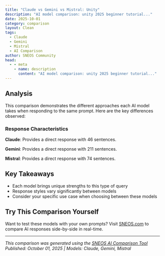 ```yaml
---
title: "Claude vs Gemini vs Mistral: Unity"
description: "AI model comparison: unity 2025 beginner tutorial..."
date: 2025-10-01
category: comparison
layout: Clean
tags:
  - Claude
  - Gemini
  - Mistral
  - AI Comparison
author: SNEOS Community
head:
  - - meta
    - name: description
      content: "AI model comparison: unity 2025 beginner tutorial..."
---
```


<ChatComparison
  title="Claude vs Gemini vs Mistral: Unity"
  prompt="unity 2025 beginner tutorial"
  :responses='{
    "Claude": "# Unity 2025 Beginner Tutorial\n\nWelcome to Unity! Here\u0027s a comprehensive beginner\u0027s guide to get you started with Unity 2025.\n\n## 1. Getting Started\n\n### Installation\n1. Download **Unity Hub** from unity.com\n2. Install **Unity 2025.1 LTS** (Long Term Support)\n3. Choose **Visual Studio** or **VS Code** as your code editor\n4. Create a Unity ID account\n\n### Creating Your First Project\n1. Open Unity Hub\n2. Click **\u0022New Project\u0022**\n3. Select **\u00223D Core\u0022** template\n4. Name your project (e.g., \u0022MyFirstGame\u0022)\n5. Choose a location and click **\u0022Create Project\u0022**\n\n## 2. Unity Interface Overview\n\n### Main Windows\n- **Scene View**: Where you build and arrange your game\n- **Game View**: How players will see your game\n- **Hierarchy**: Lists all objects in your scene\n- **Inspector**: Shows properties of selected objects\n- **Project**: Your game assets (scripts, textures, sounds)\n- **Console**: Shows errors and debug messages\n\n### Navigation\n- **Scene View Controls**:\n  - Right-click \u002B drag: Look around\n  - Middle mouse \u002B drag: Pan\n  - Scroll wheel: Zoom\n  - Alt \u002B left-click \u002B drag: Orbit around objects\n\n## 3. Basic Concepts\n\n### GameObjects\nEverything in Unity is a GameObject:\n- Cameras, lights, 3D models, UI elements\n- Empty objects for organization\n- Prefabs (reusable object templates)\n\n### Components\nGameObjects have components that define behavior:\n- **Transform**: Position, rotation, scale\n- **Renderer**: How object appears\n- **Collider**: For physics interactions\n- **Scripts**: Custom behavior you write\n\n## 4. Your First Scene\n\n### Adding Objects\n1. **Right-click in Hierarchy** \u2192 **3D Object** \u2192 **Cube**\n2. In Inspector, modify Transform values:\n   - Position: (0, 0, 0)\n   - Scale: (1, 1, 1)\n\n### Adding a Player Controller\n\u0060\u0060\u0060csharp\nusing UnityEngine;\n\npublic class PlayerController : MonoBehaviour\n{\n    public float moveSpeed = 5f;\n    \n    void Update()\n    {\n        float horizontal = Input.GetAxis(\u0022Horizontal\u0022);\n        float vertical = Input.GetAxis(\u0022Vertical\u0022);\n        \n        Vector3 movement = new Vector3(horizontal, 0, vertical);\n        transform.Translate(movement * moveSpeed * Time.deltaTime);\n    }\n}\n\u0060\u0060\u0060\n\n### How to Add This Script\n1. Create a script: **Right-click in Project** \u2192 **Create** \u2192 **C# Script**\n2. Name it \u0022PlayerController\u0022\n3. Double-click to open in your code editor\n4. Replace the code with the above\n5. Save the file\n6. Drag the script onto your cube in the Hierarchy\n\n## 5. Essential Unity Features\n\n### Materials and Textures\n1. **Right-click in Project** \u2192 **Create** \u2192 **Material**\n2. Name it \u0022PlayerMaterial\u0022\n3. In Inspector, change **Albedo** color or add a texture\n4. Drag material onto your cube\n\n### Lighting\n- Unity has a **Main Light** by default\n- **Window** \u2192 **Rendering** \u2192 **Lighting** for advanced settings\n\n### Camera\n- Main Camera shows what players see\n- Position it to frame your scene nicely\n- Try Position: (0, 5, -10), Rotation: (30, 0, 0)\n\n## 6. Physics Basics\n\n### Adding Physics\n1. Select your cube\n2. **Add Component** \u2192 **Rigidbody**\n3. Create a floor: **3D Object** \u2192 **Plane**\n4. Scale the plane: (5, 1, 5)\n\n### Simple Jump Script\n\u0060\u0060\u0060csharp\nusing UnityEngine;\n\npublic class PlayerJump : MonoBehaviour\n{\n    public float jumpForce = 10f;\n    private Rigidbody rb;\n    \n    void Start()\n    {\n        rb = GetComponent\u003CRigidbody\u003E();\n    }\n    \n    void Update()\n    {\n        if (Input.GetKeyDown(KeyCode.Space))\n        {\n            rb.AddForce(Vector3.up * jumpForce, ForceMode.Impulse);\n        ",
    "Gemini": "Okay, let\u0027s outline a beginner\u0027s tutorial for Unity 2025. I\u0027ll focus on creating a simple, engaging project that covers core Unity concepts.  Since it\u0027s 2025, I\u0027ll assume certain features are more streamlined and accessible than they are in the current version of Unity.  I\u0027ll also sprinkle in some \u0022future-forward\u0022 elements that might be common in 2025.\n\n**Tutorial Goal:  \u0022Cosmic Collector\u0022 - A Simple 3D Game**\n\nIn this game, the player controls a spaceship and collects floating space rocks (cosmic shards) to earn points.  There will be simple movement, collision detection, a scoring system, and basic UI.\n\n**Assumptions for Unity 2025:**\n\n*   **AI-Assisted Scripting:** Unity has improved AI integration that can help you write code faster and with fewer errors.  It can suggest code snippets, debug issues, and even generate entire functions based on natural language descriptions.  Think of it as a super-powered autocomplete and coding assistant.\n*   **Visual Scripting Enhancements:** Visual scripting tools are now even more powerful and visually intuitive, allowing you to create complex game logic with minimal coding (though scripting is still useful for advanced tasks).\n*   **Integrated Asset Marketplace:** The asset store is deeply integrated into the editor, with AI-powered suggestions for assets that match your project\u0027s style and needs.\n*   **More Intuitive UI:**  The Unity editor is even more user-friendly, with clearer workflows and better discoverability of features.\n*   **Real-Time Collaboration:**  Collaboration features are seamlessly integrated, allowing multiple developers to work on the same scene simultaneously with minimal conflict.\n*   **Cloud-Based Build and Testing:**  Building and testing your game on various platforms is easier and faster through integrated cloud services.\n\n**Tutorial Structure:**\n\n**Part 1: Setting Up the Project and the Scene**\n\n1.  **Creating a New Project:**\n    *   Open Unity 2025.\n    *   Select \u0022New Project.\u0022\n    *   Choose the \u00223D\u0022 template (or a newer, optimized 3D template if available).\n    *   Name the project \u0022CosmicCollector.\u0022\n    *   Set the project location.\n    *   Click \u0022Create.\u0022\n    *   **Future Focus:**  The project setup might automatically suggest a starting scene with pre-configured lighting and post-processing based on your project name.\n\n2.  **Setting Up the Scene View:**\n    *   Explore the Unity editor interface: the Scene view, Game view, Hierarchy window, Inspector window, Project window, and Console window.\n    *   Customize the Scene view for better visibility (e.g., change the background color).\n    *   **Future Focus:** The scene view might have \u0022smart guides\u0022 that automatically align objects and suggest optimal placements.\n\n3.  **Creating the Player (Spaceship):**\n    *   In the Hierarchy window, create a new 3D object: \u0060GameObject -\u003E 3D Object -\u003E Capsule\u0060 (or a more modern 3D primitive).\n    *   Rename the capsule to \u0022Player.\u0022\n    *   In the Inspector window:\n        *   Set the \u0060Position\u0060 to (0, 0, 0).\n        *   Set the \u0060Scale\u0060 to (1, 1, 1).  Adjust as needed for a spaceship-like size.\n        *   **Future Focus:**  Unity might have built-in \u0022Style Guides\u0022 that suggest appropriate scaling and proportions for different object types.\n    *   Create a new material (Project window -\u003E Create -\u003E Material).  Name it \u0022PlayerMaterial.\u0022\n    *   In the Inspector window for \u0022PlayerMaterial\u0022:\n        *   Choose a color for the spaceship (e.g., a metallic blue or silver).\n        *   Adjust the \u0060Metallic\u0060 and \u0060Smoothness\u0060 properties for a more realistic look.\n    *   Drag the \u0022PlayerMaterial\u0022 from the Project window onto the \u0022Player\u0022 object in the Hierarchy window.\n    *   **Future Focus:** You might be able to use AI to generate a unique material based on a text description (e.g., \u0022scratched chrome with blue highlights\u0022).\n\n4.  **Creating the Environment (Space):**\n    *   In the Hierarchy window, create a new 3D object: \u0060GameObject -\u003E 3D Object -\u003E Plane\u0060 (or a larger, more efficient \u0022Ground\u0022 object).\n    *   Rename the plane to \u0022Ground.\u0022\n    *   Set the \u0060Position\u0060 to (0, -0.5, 0).  (Adjust the Y position to be below the player).\n    *   Set the \u0060Scale\u0060 to (10, 1, 10).  (Make it much larger).\n    *   Create a new material named \u0022SpaceMaterial\u0022 and assign it to the \u0022Ground\u0022 object.\n    *   Set the color of \u0022SpaceMaterial\u0022 to a dark blue or black.\n    *   Add a \u0060Particle System\u0060 to the scene (\u0060GameObject -\u003E Effects -\u003E Particle System\u0060).\n    *   Rename the particle system to \u0022Stars\u0022.\n    *   Adjust the particle system settings in the inspector to create a starfield effect:\n        *   Set \u0060Start Speed\u0060 to a low value.\n        *   Set \u0060Start Size\u0060 to a small value.\n        *   Set \u0060Max Particles\u0060 to a high value.\n        *   Use a white or slightly colored \u0060Start Color\u0060.\n        *   Adjust the shape and emission to cover the game area.\n\n5.  **Adding Lighting:**\n    *   The default scene probably already has a \u0060Directional Light\u0060.  Adjust its rotation to simulate sunlight or a faraway star.\n    *   Experiment with adding a \u0060Point Light\u0060 to the scene for a different lighting effect.\n\n**Part 2: Player Movement**\n\n1.  **Creating a C# Script:**\n    *   In the Project window, create a new C# script: \u0060Create -\u003E C# Script\u0060.\n    *   Name the script \u0022PlayerController.\u0022\n    *   Double-click \u0022PlayerController.cs\u0022 to open it in your code editor.\n\n2.  **Writing the Player Movement Code:**\n    \u0060\u0060\u0060csharp\n    using UnityEngine;\n\n    public class PlayerController : MonoBehaviour\n    {\n        public float moveSpeed = 5f; // Speed of the player\n        public float rotationSpeed = 300f; // Rotation speed\n\n        private Rigidbody rb;\n\n        void Start()\n        {\n            rb = GetComponent\u003CRigidbody\u003E();\n            rb.freezeRotation = true; // Prevent the Rigidbody from rotating on its own\n        }\n\n        void FixedUpdate()\n        {\n            // Get input from the player\n            float horizontalInput = Input.GetAxis(\u0022Horizontal\u0022);\n            float verticalInput = Input.GetAxis(\u0022Vertical\u0022);\n\n            // Calculate movement direction\n            Vector3 movementDirection = new Vector3(horizontalInput, 0, verticalInput).normalized;\n            Vector3 movement = movementDirection * moveSpeed * Time.fixedDeltaTime;\n\n            // Apply movement to the Rigidbody\n            rb.MovePosition(rb.position \u002B movement);\n\n            // Rotate the player towards the movement direction\n            if (movementDirection != Vector3.zero)\n            {\n              Quaternion targetRotation = Quaternion.LookRotation(movementDirection);\n              rb.rotation = Quaternion.RotateTowards(rb.rotation, targetRotation, rotationSpeed * Time.fixedDeltaTime);\n            }\n        }\n    }\n    \u0060\u0060\u0060\n    *   **Future Focus:** Use the AI code assistant.  You could type a comment like \u0022// Move the player based on input\u0022 and the AI might suggest most of the \u0060FixedUpdate\u0060 code block.\n\n3.  **Attaching the Script to the Player:**\n    *   In the Unity editor, select the \u0022Player\u0022 object in the Hierarchy window.\n    *   Drag the \u0022PlayerController.cs\u0022 script from the Project window onto the \u0022Player\u0022 object in the Inspector window.\n\n4.  **Adding a Rigidbody:**\n    *   Select the \u0022Player\u0022 object.\n    *   In the Inspector window, click \u0022Add Component\u0022 and search for \u0022Rigidbody.\u0022\n    *   Add a \u0060Rigidbody\u0060 component.\n    *   **Important:** In the Rigidbody component, check the \u0022Freeze Rotation\u0022 boxes for X, Y, and Z to prevent the spaceship from tipping over.\n\n5.  **Testing the Movement:**\n    *   Press the \u0022Play\u0022 button.\n    *   Use the WASD or arrow keys to move the spaceship.\n\n**Part 3: Creating Collectible Objects and Scoring**\n\n1.  **Creating the Collectible (Cosmic Shard):**\n    *   In the Hierarchy window, create a new 3D object: \u0060GameObject -\u003E 3D Object -\u003E Sphere\u0060.\n    *   Rename the sphere to \u0022CosmicShard.\u0022\n    *   Adjust the \u0060Position\u0060 to be somewhere in front of the player (e.g., (0, 1, 5)).\n    *   Create a new material named \u0022ShardMaterial\u0022 and assign it to the \u0022CosmicShard.\u0022\n    *   Choose a bright, glowing color for the shard (e.g., a bright purple or green).\n    *   Add a \u0060Point Light\u0060 to the \u0022CosmicShard\u0022 to make it glow even more.\n    *   Add a \u0060Rotation\u0060 Script to make the shard rotate slowly.\n    \u0060\u0060\u0060csharp\n    using UnityEngine;\n\n    public class RotateObject : MonoBehaviour\n    {\n        public float rotationSpeed = 30f;\n\n        void Update()\n        {\n            transform.Rotate(Vector3.up, rotationSpeed * Time.deltaTime);\n        }\n    }\n    \u0060\u0060\u0060\n\n2.  **Adding a Collider:**\n    *   Select the \u0022CosmicShard\u0022 object.\n    *   In the Inspector window, add a \u0022Sphere Collider\u0022 component.\n    *   Make sure the \u0022Is Trigger\u0022 box is checked on the Sphere Collider.\n\n3.  **Creating the Scoring System:**\n    *   Create a new C# script named \u0022GameManager.\u0022\n    \u0060\u0060\u0060csharp\n    using UnityEngine;\n    using TMPro; // Required for TextMeshPro\n\n    public class GameManager : MonoBehaviour\n    {\n        public int score = 0;\n        public TextMeshProUGUI scoreText; // Reference to the TextMeshPro Text object\n\n        void Start()\n        {\n            UpdateScoreText();\n        }\n\n        public void AddScore(int points)\n        {\n            score \u002B= points;\n            UpdateScoreText();\n        }\n\n        void UpdateScoreText()\n        {\n            scoreText.text = \u0022Score: \u0022 \u002B score;\n        }\n    }\n    \u0060\u0060\u0060\n\n4.  **Create the UI:**\n    *   Create a Canvas: \u0060GameObject -\u003E UI -\u003E Canvas\u0060.\n    *   Create a TextMeshPro Text object: \u0060GameObject -\u003E UI -\u003E Text - TextMeshPro\u0060.\n    *   Rename the Text object to \u0022ScoreText.\u0022\n    *   In the Inspector for \u0022ScoreText\u0022:\n        *   Set the text to \u0022Score: 0\u0022.\n        *   Adjust the font size, color, and position to make it visible.\n        *   Anchor the text to the top-left corner of the screen.\n\n5.  **Hooking up the UI and GameManager:**\n    *   Create an empty GameObject in the scene called \u0022GameManager.\u0022\n    *   Attach the \u0022GameManager\u0022 script to the \u0022GameManager\u0022 GameObject.\n    *   Drag the \u0022ScoreText\u0022 object from the Hierarchy window to the \u0060Score Text\u0060 field in the \u0022GameManager\u0022 component in the Inspector.\n\n6.  **Detecting Collisions:**\n    *   Modify the \u0022PlayerController.cs\u0022 script:\n    \u0060\u0060\u0060csharp\n    using UnityEngine;\n\n    public class PlayerController : MonoBehaviour\n    {\n        public float moveSpeed = 5f;\n        public float rotationSpeed = 300f;\n        public int scoreValue = 10; // Score for collecting a shard\n\n        private Rigidbody rb;\n        private GameManager gameManager; // Reference to the GameManager\n\n        void Start()\n        {\n            rb = GetComponent\u003CRigidbody\u003E();\n            rb.freezeRotation = true;\n            gameManager = GameObject.FindGameObjectWithTag(\u0022GameManager\u0022).GetComponent\u003CGameManager\u003E(); //Find game manager\n            if (gameManager == null){\n              Debug.LogError(\u0022Game Manager not found. Be sure that a game object with the tag \u0027GameManager\u0027 is in the scene and that the GameManager component is attached\u0022);\n            }\n        }\n\n        void FixedUpdate()\n        {\n            // ... (movement code from before) ...\n        }\n\n        void OnTriggerEnter(Collider other)\n        {\n            if (other.gameObject.CompareTag(\u0022Collectible\u0022))\n            {\n                gameManager.AddScore(scoreValue);\n                Destroy(other.gameObject);\n            }\n        }\n    }\n    \u0060\u0060\u0060\n\n7.  **Tagging the Collectible:**\n    *   Select the \u0022CosmicShard\u0022 object.\n    *   In the Inspector window, click the \u0022Tag\u0022 dropdown and select \u0022Add Tag.\u0022\n    *   Create a new tag named \u0022Collectible\u0022.\n    *   Select the \u0022CosmicShard\u0022 object again and assign the \u0022Collectible\u0022 tag to it.\n    *   Select the \u0022GameManager\u0022 object.\n    *   In the Inspector window, click the \u0022Tag\u0022 dropdown and select \u0022Add Tag.\u0022\n    *   Create a new tag named \u0022GameManager\u0022.\n    *   Select the \u0022GameManager\u0022 object again and assign the \u0022GameManager\u0022 tag to it.\n\n8.  **Testing the Collection and Scoring:**\n    *   Press the \u0022Play\u0022 button.\n    *   Move the spaceship into the cosmic shard.  The shard should disappear, and the score should increase.\n\n9. **Prefabs**\n   * Drag the \u0022CosmicShard\u0022 object from the Hierarchy window to the Project window to create a prefab.\n   * Delete the CosmicShard from the Hierarchy.\n   * Create a script called \u0022SpawnCollectibles\u0022\n      \u0060\u0060\u0060csharp\n      using UnityEngine;\n\n      public class SpawnCollectibles : MonoBehaviour\n      {\n          public GameObject collectiblePrefab; // Assign your collectible prefab in the Inspector\n          public int numberOfCollectibles = 10; // Number of collectibles to spawn\n          public float spawnAreaRadius = 15f; // Radius of the area where collectibles will spawn\n\n          void Start()\n          {\n              SpawnCollectiblesInArea();\n          }\n\n          void SpawnCollectiblesInArea()\n          {\n              for (int i = 0; i \u003C numberOfCollectibles; i\u002B\u002B)\n              {\n                  // Generate a random position within a circular area\n                  Vector2 randomCircle = Random.insideUnitCircle * spawnAreaRadius;\n                  Vector3 spawnPosition = new Vector3(randomCircle.x, 1f, randomCircle.y); // Adjust height as needed\n\n                  // Instantiate the collectible prefab\n                  GameObject newCollectible = Instantiate(collectiblePrefab, spawnPosition, Quaternion.identity);\n                  // Optionally, parent the collectible under the Spawner object\n                  newCollectible.transform.SetParent(transform);\n              }\n          }\n      }\n\n      \u0060\u0060\u0060\n   * Add the \u0022SpawnCollectibles\u0022 script to an empty GameObject in the scene called \u0022Spawner\u0022.\n   * In the Inspector, drag the \u0022CosmicShard\u0022 prefab to the \u0060collectiblePrefab\u0060 in the \u0060Spawn Collectibles\u0060 Component.\n   * Adjust the number of collectables and the spawn area radius to your liking.\n\n**Part 4:  (Optional) Polishing and Enhancements**\n\n1.  **Sound Effects:**\n    *   Add sound effects for collecting shards (using \u0060AudioSource\u0060 components and playing sound clips).\n    *   Consider using a simple background music track.\n\n2.  **Particle Effects:**\n    *   Add a small particle effect when the player collects a shard (e.g., a burst of light).\n\n3.  **Improved Movement:**\n    *   Experiment with different movement styles (e.g., acceleration, deceleration, or a more space-like \u0022drifting\u0022 effect).\n\n4.  **More Collectibles:**\n    *   Spawn multiple collectibles at random locations.\n\n5.  **Game Over Condition:**\n    *   Add a timer or a health system.  If the timer runs out or the player\u0027s health reaches zero, display a \u0022Game Over\u0022 screen.\n\n6.  **Enemy AI (Simple):**\n    *   Add a simple enemy that moves towards the player.  If the enemy collides with the player, the game ends.\n\n**Future Focus Enhancements (2025):**\n\n*   **AI-Driven Level Design:**  Use the AI to automatically generate variations of the level layout or to create challenges based on the player\u0027s skill level.\n*   **Dynamic Asset Generation:** Use AI to create new visual assets on the fly (e.g., different types of cosmic shards, or even variations in the spaceship\u0027s appearance).\n*   **Procedural Animation:**  Use procedural animation techniques to create more realistic and dynamic movement for the player\u0027s spaceship.\n*   **Augmented Reality (AR) Integration:**  If you\u0027re targeting mobile devices, explore adding AR elements that allow the player to collect shards in their real-world environment.\n\n**Key Concepts Covered:**\n\n*   Unity Editor Interface\n*   Game Objects and Components\n*   Materials and Textures\n*   Basic C# Scripting\n*   Player Input\n*   Rigidbody Physics\n*   Colliders and Trigger Events\n*   UI Elements (TextMeshPro)\n*   Sound Effects\n*   Particle Effects\n*   Prefabs\n\n**Important Considerations for a Beginner Tutorial:**\n\n*   **Keep it Simple:**  Don\u0027t overwhelm beginners with too much information at once.\n*   **Step-by-Step Instructions:** Provide clear and concise instructions for each step.\n*   **Explain the \u0022Why\u0022:**  Don\u0027t just tell them *what* to do; explain *why* they\u0027re doing it.\n*   **Debugging Tips:**  Provide common debugging tips and solutions to potential problems.\n*   **Encourage Experimentation:** Encourage learners to experiment with the code and settings to see what happens.\n*   **Accessibility:**  Make sure the tutorial is accessible to learners with different learning styles and abilities.\n*   **Break it Down:** Split the tutorial into smaller, manageable chunks.\n\nThis tutorial outline provides a solid foundation for learning Unity 2025.  As you progress, you can expand on these concepts and explore more advanced features of the engine. Remember to utilize the AI assistance and integrated tools to speed up your development and learn more efficiently. Good luck!\n",
    "Mistral": "Creating a beginner tutorial for Unity 2025 involves guiding new users through the basics of the Unity Editor, scripting, and creating a simple project. Here\u2019s a step-by-step guide to get you started:\n\n### Step 1: Setting Up Unity\n\n1. **Download and Install Unity Hub**:\n   - Go to the [Unity website](https://unity.com/) and download the Unity Hub.\n   - Install Unity Hub and use it to install the latest version of Unity (2025 in this case).\n\n2. **Create a New Project**:\n   - Open Unity Hub and click on \u0022New Project.\u0022\n   - Choose the \u00223D\u0022 template and name your project (e.g., \u0022MyFirstUnityProject\u0022).\n   - Select a location to save your project and click \u0022Create.\u0022\n\n### Step 2: Exploring the Unity Editor\n\n1. **Understanding the Layout**:\n   - **Scene View**: Where you design your game world.\n   - **Game View**: Where you test your game.\n   - **Project Window**: Where you manage your assets.\n   - **Hierarchy Window**: Where you manage your game objects.\n   - **Inspector Window**: Where you configure properties of selected objects.\n   - **Console Window**: Where you see debug messages.\n\n2. **Navigating the Scene**:\n   - Use the mouse to navigate around the Scene View.\n   - Right-click and drag to rotate the view.\n   - Middle-click and drag to pan the view.\n   - Scroll wheel to zoom in and out.\n\n### Step 3: Creating Your First Scene\n\n1. **Adding a Ground Plane**:\n   - Right-click in the Hierarchy Window and select \u00603D Object \u003E Plane\u0060.\n   - This will create a flat surface for your scene.\n\n2. **Adding a Cube**:\n   - Right-click in the Hierarchy Window and select \u00603D Object \u003E Cube\u0060.\n   - This will create a cube in your scene.\n\n3. **Moving and Scaling Objects**:\n   - Select the cube in the Hierarchy Window.\n   - Use the Transform tools (Move, Rotate, Scale) in the Scene View to position and scale the cube.\n\n### Step 4: Basic Scripting\n\n1. **Creating a Script**:\n   - Right-click in the Project Window and select \u0060Create \u003E C# Script\u0060.\n   - Name the script (e.g., \u0022MoveCube\u0022).\n   - Double-click the script to open it in your preferred code editor (e.g., Visual Studio).\n\n2. **Writing Your First Script**:\n   \u0060\u0060\u0060csharp\n   using UnityEngine;\n\n   public class MoveCube : MonoBehaviour\n   {\n       public float speed = 5.0f;\n\n       void Update()\n       {\n           float moveHorizontal = Input.GetAxis(\u0022Horizontal\u0022);\n           float moveVertical = Input.GetAxis(\u0022Vertical\u0022);\n\n           Vector3 movement = new Vector3(moveHorizontal, 0.0f, moveVertical);\n           transform.Translate(movement * speed * Time.deltaTime, Space.World);\n       }\n   }\n   \u0060\u0060\u0060\n\n3. **Attaching the Script**:\n   - Drag the script from the Project Window onto the cube in the Hierarchy Window.\n\n### Step 5: Testing Your Game\n\n1. **Play Mode**:\n   - Click the \u0022Play\u0022 button at the top of the Unity Editor.\n   - Use the arrow keys to move the cube around the scene.\n\n2. **Stopping Play Mode**:\n   - Click the \u0022Play\u0022 button again to stop the game.\n\n### Step 6: Building Your Game\n\n1. **Build Settings**:\n   - Go to \u0060File \u003E Build Settings\u0060.\n   - Select your target platform (e.g., PC, Mac \u0026 Linux Standalone).\n   - Click \u0022Build\u0022 and choose a location to save your build.\n\n2. **Running Your Build**:\n   - Navigate to the build location and run the executable to play your game.\n\n### Additional Tips\n\n- **Learning Resources**:\n  - Unity Learn: [Unity Learn](https://learn.unity.com/)\n  - Unity Documentation: [Unity Documentation](https://docs.unity3d.com/Manual/index.html)\n  - Unity Forums: [Unity Forums](https://forum.unity.com/)\n\n- **Community and Support**:\n  - Join Unity communities on platforms like Reddit, Discord, and Stack Overflow.\n  - Participate in Unity events and webinars to stay updated with the latest features and best practices.\n\nBy following these steps, you should have a basic understanding of how to get started with Unity 2025. Happy game development!"
  }'
  published-date="19:37"
/>

## Analysis

This comparison demonstrates the different approaches each AI model takes when responding to the same prompt. Here are the key differences observed:

### Response Characteristics

**Claude**: Provides a direct response with 46 sentences. 

**Gemini**: Provides a direct response with 211 sentences. 

**Mistral**: Provides a direct response with 74 sentences. 

## Key Takeaways

- Each model brings unique strengths to this type of query
- Response styles vary significantly between models
- Consider your specific use case when choosing between these models

## Try This Comparison Yourself

Want to test these models with your own prompts? Visit [SNEOS.com](https://sneos.com) to compare AI responses side-by-side in real-time.

---

*This comparison was generated using the [SNEOS AI Comparison Tool](https://sneos.com)*
*Published: October 01, 2025 | Models: Claude, Gemini, Mistral*
